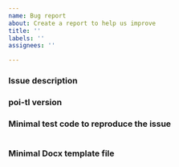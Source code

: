```yaml
---
name: Bug report
about: Create a report to help us improve
title: ''
labels: ''
assignees: ''

---
```


### Issue description

### poi-tl version

### Minimal test code to reproduce the issue

```java

```
### Minimal Docx template file

